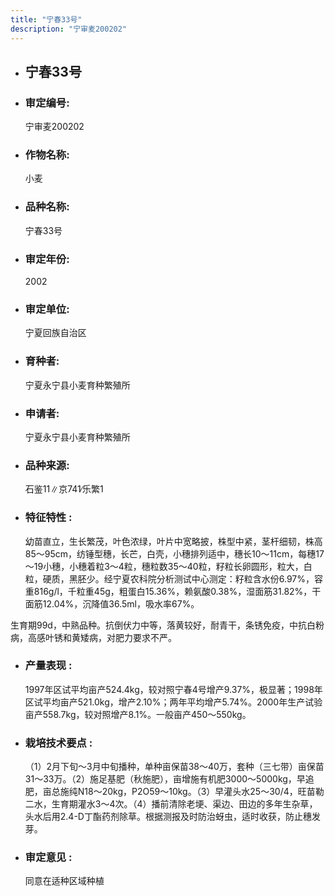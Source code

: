 ```yaml
---
title: "宁春33号"
description: "宁审麦200202"
---
```

* ## 宁春33号
* ###  审定编号:  
   宁审麦200202

*  ### 作物名称:  
   小麦

*   ###  品种名称: 
    宁春33号

*   ### 审定年份: 
    2002

*   ### 审定单位:  
    宁夏回族自治区

*   ### 育种者:  
    宁夏永宁县小麦育种繁殖所

*   ### 申请者:  
    宁夏永宁县小麦育种繁殖所

*   ### 品种来源:  
    石鉴11∥京741∕乐繁1

*   ### 特征特性 : 
    幼苗直立，生长繁茂，叶色浓绿，叶片中宽略披，株型中紧，茎杆细韧，株高85～95cm，纺锤型穗，长芒，白壳，小穗排列适中，穗长10～11cm，每穗17～19小穗，小穗着粒3～4粒，穗粒数35～40粒，籽粒长卵圆形，粒大，白粒，硬质，黑胚少。经宁夏农科院分析测试中心测定：籽粒含水份6.97%，容重816g/l，千粒重45g，粗蛋白15.36%，赖氨酸0.38%，湿面筋31.82%，干面筋12.04%，沉降值36.5ml，吸水率67%。
生育期99d，中熟品种。抗倒伏力中等，落黄较好，耐青干，条锈免疫，中抗白粉病，高感叶锈和黄矮病，对肥力要求不严。


*   ### 产量表现 : 
    1997年区试平均亩产524.4kg，较对照宁春4号增产9.37%，极显著；1998年区试平均亩产521.0kg，增产2.10%；两年平均增产5.74%。2000年生产试验亩产558.7kg，较对照增产8.1%。一般亩产450～550kg。

*   ### 栽培技术要点 : 
    （1）2月下旬～3月中旬播种，单种亩保苗38～40万，套种（三七带）亩保苗31～33万。（2）施足基肥（秋施肥），亩增施有机肥3000～5000kg，早追肥，亩总施纯N18～20kg，P2O59～10kg。（3）早灌头水25～30/4，旺苗勒二水，生育期灌水3～4次。（4）播前清除老埂、渠边、田边的多年生杂草，头水后用2.4-D丁酯药剂除草。根据测报及时防治蚜虫，适时收获，防止穗发芽。

*   ### 审定意见 : 
    同意在适种区域种植
